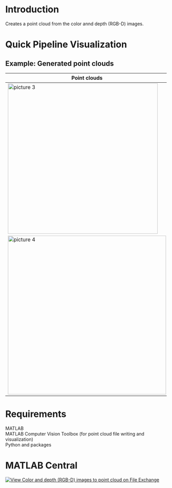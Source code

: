 # Introduction
Creates a point cloud from the color annd depth (RGB-D) images.

# Quick Pipeline Visualization
## Example: Generated point clouds
| Point clouds |
| ------------- |
|  <img width="468" alt="picture 3" src="https://user-images.githubusercontent.com/28588878/193507224-0f32c0a0-44ad-4df1-91d1-0ba0ecbf86d4.png"> |
|  <img width="494" alt="picture 4" src="https://user-images.githubusercontent.com/28588878/193507252-5f4a7589-05a2-413a-aded-30693527e7ce.png"> |

# Requirements
MATLAB </br>
MATLAB Computer Vision Toolbox (for point cloud file writing and visualization) </br>
Python and packages

# MATLAB Central
[![View Color and depth (RGB-D) images to point cloud on File Exchange](https://www.mathworks.com/matlabcentral/images/matlab-file-exchange.svg)](https://www.mathworks.com/matlabcentral/fileexchange/118490-color-and-depth-rgb-d-images-to-point-cloud)

